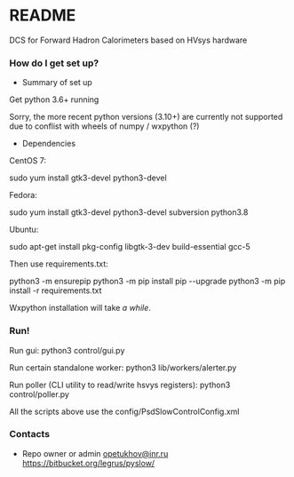 # README #

DCS for Forward Hadron Calorimeters based on HVsys hardware

### How do I get set up? ###

* Summary of set up

Get python 3.6+ running 

Sorry, the more recent python versions (3.10+) are currently not supported due to conflist with wheels of numpy / wxpython (?)

* Dependencies

CentOS 7:

sudo yum install gtk3-devel python3-devel

Fedora:

sudo yum install gtk3-devel python3-devel subversion python3.8

Ubuntu:

sudo apt-get install pkg-config libgtk-3-dev build-essential gcc-5

Then use requirements.txt:

python3 -m ensurepip
python3 -m pip install pip --upgrade
python3 -m pip install -r requirements.txt

Wxpython installation will take *a while*.

### Run! ###

Run gui: 
python3 control/gui.py

Run certain standalone worker: 
python3 lib/workers/alerter.py

Run poller (CLI utility to read/write hsvys registers):
python3 control/poller.py

All the scripts above use the config/PsdSlowControlConfig.xml 

### Contacts ###

* Repo owner or admin
opetukhov@inr.ru
https://bitbucket.org/legrus/pyslow/

